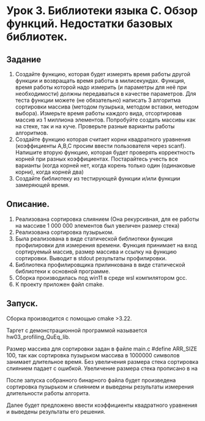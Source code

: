 # Урок 3. Библиотеки языка С. Обзор функций. Недостатки базовых библиотек.

## Задание
1. Создайте функцию, которая будет измерять время работы другой функции и возвращать время работы в
милисекундах. Функция, время работы которой надо измерить (и параметры для неё при необходимости) 
должны передаваться в качестве параметров.
   Для теста функции можете (не обязательно) написать 3 алгоритма сортировки массива (методом пузырька, 
методом вставки, методом выбора). Измерьте время работы каждого вида, отсортировав массив из 1 
миллиона элементов. Попробуйте создать массивы как на стеке, так и на куче. Проверьте разные варианты 
работы алгоритмов.
2. Создайте функцию которая считает корни квадратного уравнения (коэффициенты A,B,C просим ввести 
пользователя через scanf). Напишите вторую функцию, которая будет проверять корректность корней 
при разных коэффициентах. Постарайтесь учесть все варианты (когда корней нет, когда корень только 
один (одинаковые корни), когда корней два)
3. Создайте библиотеку из тестирующей функции и/или функции замеряющей время.

## Описание.
1. Реализована сортировка слиянием (Она рекурсивная, для ее работы на массиве 1 000 000 элементов был 
увеличен размер стека)
2. Реализована сортировка пузырьком.
3. Была реализована в виде статической библиотеки функция профилировки для измерения времени. Функция
принимает на вход сортируемый массив, размер массива и ссылку на функцию сортировки. Выводит в 
stdout результаты профилировки.
4. Библиотека профилировщика прилинкована в виде статической библиотеки к основной программе.
5. Сборка производилась под win11 в среде wsl компилятором gcc.
6. К проекту приложен файл cmake.

## Запуск.
Сборка производится с помощью cmake >3.22.

Таргет с демонстрационной программой называется hw03_profiling_QuEq_lib.

Размер массива для сортировки задан в файле main.c #define ARR_SIZE 100, так как сортировка пузырьком 
массива в 1000000 символов занимает длительное время. Без увеличения размера стека сортировка слиянием падает 
с ошибкой. Увеличение размера стека прописано в на

После запуска собранного бинарного файла будет произведена сортировка пузырьком и слиянием и 
выведены результаты измерения длительности работы алгорита.

Далее будет предложено ввести коэффициенты квадратного уравнения и выведены результаты его решения.
